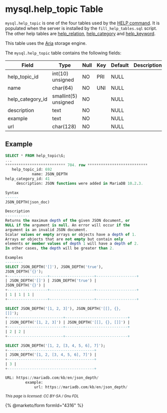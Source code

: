 # mysql.help\_topic Table

`mysql.help_topic` is one of the four tables used by the [HELP command](../../sql-statements/administrative-sql-statements/help-command.md). It is populated when the server is installed by the `fill_help_tables.sql` script. The other help tables are [help\_relation](mysql-help_relation-table.md), [help\_category](mysql-help_category-table.md) and [help\_keyword](mysql-help_keyword-table.md).

This table uses the [Aria](../../../server-usage/storage-engines/aria/) storage engine.

The `mysql.help_topic` table contains the following fields:

| Field              | Type                 | Null | Key | Default | Description |
| ------------------ | -------------------- | ---- | --- | ------- | ----------- |
| help\_topic\_id    | int(10) unsigned     | NO   | PRI | NULL    |             |
| name               | char(64)             | NO   | UNI | NULL    |             |
| help\_category\_id | smallint(5) unsigned | NO   |     | NULL    |             |
| description        | text                 | NO   |     | NULL    |             |
| example            | text                 | NO   |     | NULL    |             |
| url                | char(128)            | NO   |     | NULL    |             |

## Example

```sql
SELECT * FROM help_topic\G;
...
*************************** 704. row ***************************
   help_topic_id: 692
            name: JSON_DEPTH
help_category_id: 41
     description: JSON functions were added in MariaDB 10.2.3.
 
Syntax
------ 
JSON_DEPTH(json_doc)
 
Description
----------- 
Returns the maximum depth of the given JSON document, or
NULL if the argument is null. An error will occur if the
argument is an invalid JSON document.
Scalar values or empty arrays or objects have a depth of 1.
Arrays or objects that are not empty but contain only
elements or member values of depth 1 will have a depth of 2.
In other cases, the depth will be greater than 2.
 
Examples
-------- 
SELECT JSON_DEPTH('[]'), JSON_DEPTH('true'),
JSON_DEPTH('{}');
+------------------+--------------------+------------------+
| JSON_DEPTH('[]') | JSON_DEPTH('true') |
JSON_DEPTH('{}') |
+------------------+--------------------+------------------+
| 1 | 1 | 1 |
+------------------+--------------------+------------------+
 
SELECT JSON_DEPTH('[1, 2, 3]'), JSON_DEPTH('[[], {},
[]]');
+-------------------------+----------------------------+
| JSON_DEPTH('[1, 2, 3]') | JSON_DEPTH('[[], {}, []]') |
+-------------------------+----------------------------+
| 2 | 2 |
+-------------------------+----------------------------+
 
SELECT JSON_DEPTH('[1, 2, [3, 4, 5, 6], 7]');
+---------------------------------------+
| JSON_DEPTH('[1, 2, [3, 4, 5, 6], 7]') |
+---------------------------------------+
| 3 |
+---------------------------------------+

URL: https://mariadb.com/kb/en/json_depth/
         example: 
             url: https://mariadb.com/kb/en/json_depth/
```

<sub>_This page is licensed: CC BY-SA / Gnu FDL_</sub>

{% @marketo/form formId="4316" %}
